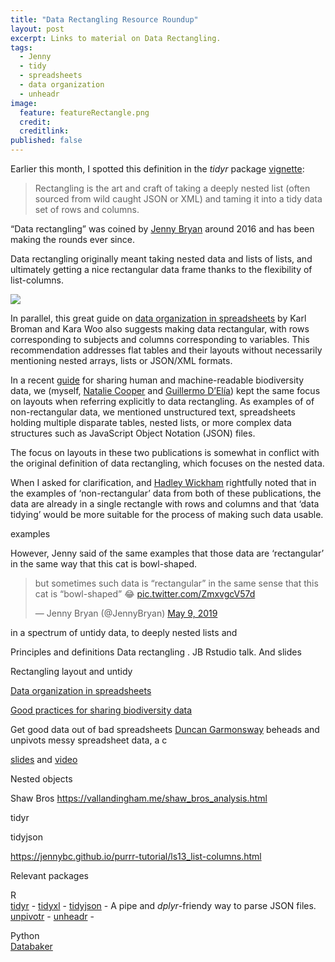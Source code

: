 ```yaml
---
title: "Data Rectangling Resource Roundup"
layout: post
excerpt: Links to material on Data Rectangling. 
tags:
  - Jenny
  - tidy
  - spreadsheets
  - data organization
  - unheadr
image:
  feature: featureRectangle.png
  credit: 
  creditlink: 
published: false
---
```


Earlier this month, I spotted this definition in the _tidyr_ package [vignette](https://tidyr.tidyverse.org/dev/articles/rectangle.html):

> Rectangling is the art and craft of taking a deeply nested list (often sourced from wild caught JSON or XML) and taming it into a tidy data set of rows and columns.   

“Data rectangling” was coined by [Jenny Bryan](https://twitter.com/JennyBryan) around 2016 and has been making the rounds ever since.

<script async class="speakerdeck-embed" data-id="907f3dc0cdb5496c8d35efca70e5f6bd" data-ratio="1.33333333333333" src="//speakerdeck.com/assets/embed.js"></script>  

Data rectangling originally meant taking nested data and lists of lists, and ultimately getting a nice rectangular data frame thanks to the flexibility of list-columns.

<img src="https://raw.githubusercontent.com/jennybc/lego-rstats/master/lego-rstats_013.jpg" > 


In parallel, this great guide on [data organization in spreadsheets](https://doi.org/10.1080/00031305.2017.1375989) 
by Karl Broman and Kara Woo also suggests making data rectangular, with rows corresponding to subjects and columns corresponding to variables. This recommendation addresses flat tables and their layouts without necessarily mentioning nested arrays, lists or JSON/XML formats.

In a recent [guide](https://doi.org/10.4404/hystrix-00133-2018) for sharing human and machine-readable biodiversity data, we (myself, [Natalie Cooper](https://twitter.com/nhcooper123) and [Guillermo D’Elía](https://twitter.com/GuillermoDElia)) kept the same focus on layouts when referring explicitly to data rectangling. As examples of of non-rectangular data, we mentioned unstructured text, spreadsheets holding multiple disparate tables, nested lists, or more complex data structures such as JavaScript Object Notation (JSON) files.

The focus on layouts in these two publications is somewhat in conflict with the original definition of data rectangling, which focuses on the nested data.

When I asked for clarification, and [Hadley Wickham](https://twitter.com/hadleywickham) rightfully noted that in the examples of ‘non-rectangular’ data from both of these publications, the data are already in a single rectangle with rows and columns and that ‘data tidying’ would be more suitable for the process of making such data usable. 

examples

However, Jenny said of the same examples that those data are ‘rectangular’ in the same way that this cat is bowl-shaped.

<blockquote class="twitter-tweet" data-conversation="none" data-lang="en"><p lang="en" dir="ltr">but sometimes such data is “rectangular” in the same sense that this cat is “bowl-shaped” 😂 <a href="https://t.co/ZmxvgcV57d">pic.twitter.com/ZmxvgcV57d</a></p>&mdash; Jenny Bryan (@JennyBryan) <a href="https://twitter.com/JennyBryan/status/1126582138344595456?ref_src=twsrc%5Etfw">May 9, 2019</a></blockquote>
<script async src="https://platform.twitter.com/widgets.js" charset="utf-8"></script>





in a spectrum of untidy data, to deeply nested lists and 

Principles and definitions
Data rectangling . JB Rstudio talk. And slides


Rectangling layout and untidy 

[Data organization in spreadsheets](https://doi.org/10.1080/00031305.2017.1375989)

[Good practices for sharing biodiversity data](https://doi.org/10.4404/hystrix-00133-2018)

Get good data out of bad spreadsheets
[Duncan Garmonsway](https://twitter.com/nacnudus) beheads and unpivots messy spreadsheet data, a c

[slides](https://docs.google.com/presentation/d/1tVwn_-QVGZTflnF9APiPACNvyAKqujdl6JmxmrdDjok/edit?usp=sharing) and [video](https://www.youtube.com/watch?v=PYAxTuPk1mc)

Nested objects

Shaw Bros 
https://vallandingham.me/shaw_bros_analysis.html

tidyr

tidyjson

https://jennybc.github.io/purrr-tutorial/ls13_list-columns.html

Relevant packages

R  
[tidyr](https://tidyr.tidyverse.org/dev/index.html) - 
[tidyxl](https://github.com/nacnudus/tidyxl) - 
[tidyjson](https://github.com/sailthru/tidyjson) - A pipe and _dplyr_-friendy way to parse JSON files.
[unpivotr](https://github.com/nacnudus/unpivotr) - 
[unheadr](https://github.com/luisDVA/unheadr) - 


Python  
[Databaker](https://databaker.sensiblecode.io/)




